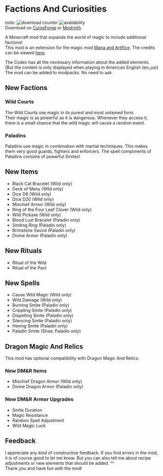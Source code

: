 # Factions And Curiosities
todo: ![download counter](https://cf.way2muchnoise.eu/full_<>_downloads.svg)
![availability](https://cf.way2muchnoise.eu/versions/<>.svg)
<br>Download on [CurseForge](https://www.curseforge.com/minecraft/mc-mods/<>) or [Modrinth](https://modrinth.com/mod/<>).

A Minecraft mod that expands the world of magic to include additional factions!
<br>This mod is an extension for the magic mod [Mana and Artifice](https://www.curseforge.com/minecraft/mc-mods/mana-and-artifice). The credits can be viewed [here](https://github.com/Joh0210/FactionsAndCuriosities/blob/master/CREDITS.md).

The Codex has all the necessary information about the added elements. (But the content is only displayed when playing in American English (en_us))
<br>The mod can be added to modpacks. No need to ask.

## New Factions
### Wild Courts 
The Wild Courts use magic in its purest and most untamed form. <br>Their magic is as powerful as it is dangerous. Whenever they access it, there is a small chance that the wild magic will cause a random event.
### Paladins
Paladins  use magic in combination with martial techniques. This makes them very good guards, fighters and enforcers. The spell components of Paladins consists of powerful Smites!

## New Items
- Black Cat Bracelet (Wild only)
- Deck of Many (Wild only)
- Dice D6 (Wild only)
- Dice D20 (Wild only)
- Mischief Armor (Wild only) 
- Ring of the Four Leaf Clover (Wild only)
- Wild Pickaxe (Wild only)
- Blood Lust Bracelet (Paladin only)
- Smiting Ring (Paladin only)
- Brimstone Sword (Paladin only)
- Divine Armor (Paladin only)

## New Rituals
- Ritual of the Wild
- Ritual of the Pact

## New Spells
- Cause Wild Magic (Wild only)
- Wild Damage (Wild only)
- Burning Smite (Paladin only)
- Crippling Smite (Paladin only)
- Dispelling Smite (Paladin only)
- Silencing Smite (Paladin only)
- Hexing Smite (Paladin only)
- Paladin Smite (Shae; Paladin only)

## Dragon Magic And Relics
This mod has optional compatibility with Dragon Magic And Relics:

### New DM&R Items
- Mischief Dragon Armor (Wild only)
- Divine Dragon Armor (Paladin only)

### New DM&R Armor Upgrades
- Smite Duration 
- Magic Resistance
- Random Spell Adjustment
- Wild Magic Luck

## Feedback
I appreciate any kind of constructive feedback. If you find errors in the mod, it is of course good to let me know. But you can also tell me about recipe adjustments or new elements that should be added. ^^
<br>Thank you and have fun with the mod!
